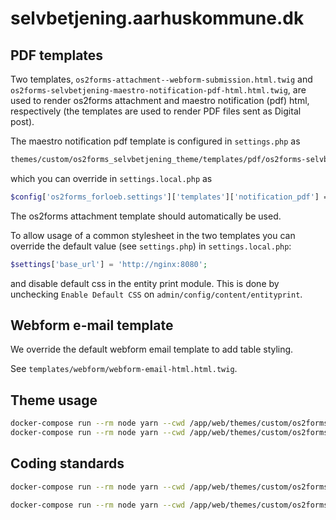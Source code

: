 # selvbetjening.aarhuskommune.dk

## PDF templates

Two templates, `os2forms-attachment--webform-submission.html.twig` and
`os2forms-selvbetjening-maestro-notification-pdf-html.html.twig`, are used to render os2forms attachment and maestro notification (pdf) html,
respectively (the templates are used to render PDF files sent as Digital post).

The maestro notification pdf template is configured in `settings.php` as

```sh
themes/custom/os2forms_selvbetjening_theme/templates/pdf/os2forms-selvbetjening-maestro-notification-pdf-html.html.twig
```

which you can override in `settings.local.php` as

```sh
$config['os2forms_forloeb.settings']['templates']['notification_pdf'] = 'path/to/template';
```

The os2forms attachment template should automatically be used.

To allow usage of a common stylesheet in the two templates you
can override the default value (see `settings.php`) in `settings.local.php`:

```php
$settings['base_url'] = 'http://nginx:8080';
```

and disable default css in the entity print module. This is done by
unchecking `Enable Default CSS` on `admin/config/content/entityprint`.


## Webform e-mail template

We override the default webform email template to add table styling.

See `templates/webform/webform-email-html.html.twig`.

## Theme usage

```sh
docker-compose run --rm node yarn --cwd /app/web/themes/custom/os2forms_selvbetjening_theme install
docker-compose run --rm node yarn --cwd /app/web/themes/custom/os2forms_selvbetjening_theme build
```

## Coding standards

```sh
docker-compose run --rm node yarn --cwd /app/web/themes/custom/os2forms_selvbetjening_theme check-coding-standards
```

```sh
docker-compose run --rm node yarn --cwd /app/web/themes/custom/os2forms_selvbetjening_theme apply-coding-standards
```
